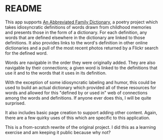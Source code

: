 # README

This app supports [An Abbreviated Family Dictionary](https://familydictionary.net), a poetry project which takes idiosyncratic definitions of words 
drawn from childhood memories and presents those in the form of a dictionary. For each definition, any words 
that are defined elsewhere in the dictionary are linked to those definitions. It also provides links to the word's 
definition in other online dictionaries and a pull of the most recent photos returned by a Flickr search for 
the defined word.

Words are navigable in the order they were originally added. They are also navigable by their connections; a
given word is linked to the definitions that use it and to the words that it uses in its definition.

With the exception of some idiosyncratic labeling and humor, this could be used to build an actual dictionary
which provided all of these resources for words and allowed for this "defined by or used in" web of connections
among the words and definitions. If anyone ever does this, I will be quite surprised.

It also includes basic page creation to support adding other content. Again, there are a few quirky
uses of this which are specific to this application.

This is a from-scratch rewrite of the original project. I did this as a learning exercise and am keeping it public because
why not?